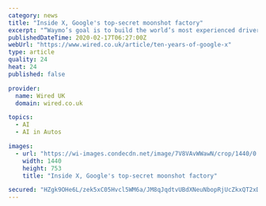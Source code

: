 ```yaml
---
category: news
title: "Inside X, Google's top-secret moonshot factory"
excerpt: "“Waymo’s goal is to build the world’s most experienced driver,” says Andrew ... There has also been widespread upset at Google’s involvement in Project Maven, a Pentagon artificial intelligence project, and Project Dragonfly, a reported plan to launch a censored search engine in China. (Both have reportedly been shelved.)"
publishedDateTime: 2020-02-17T06:27:00Z
webUrl: "https://www.wired.co.uk/article/ten-years-of-google-x"
type: article
quality: 24
heat: 24
published: false

provider:
  name: Wired UK
  domain: wired.co.uk

topics:
  - AI
  - AI in Autos

images:
  - url: "https://wi-images.condecdn.net/image/7V8VAvWWawN/crop/1440/0.5235602094240838/f/hero-alt-0319ftgooglex01.jpg"
    width: 1440
    height: 753
    title: "Inside X, Google's top-secret moonshot factory"

secured: "HZgk9OHe6L/zek5xC05Hvcl5WM6a/JM8qJqdtvUBdXNeuNbopRjUcZkxQT2xDx+BIFtkB/77r6SrQ64HHG46velewTlwEqRZqWz9QJT1kH6Ff3qu68W8iUf8Xs0dDvN10DRpUolnmugbCQb7txa2TiVFW6OvPfloJPyvuZvYionbPPqCkSq+LAGlJ/jpT/w8vqziMl5vbmGeD/nyKoecMJnuarO7doP4fFyQvObs0olH931lYWx1Lo5yn3H/2ke9lIInpV+iziqtK+8ArWtYMMqxs2uO2fmLhNmepla+bHHxRzl+vqQPO4Hdbxp7lRG2;1RqoSvJL3oF2B6VIonbI1A=="
---
```


